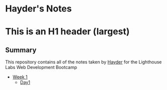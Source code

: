 # Hayder's Notes
# This is an H1 header (largest)
## Summary 

This repository contains all of the notes taken by [Hayder](https://github.com/Hayder-Suwaed/lighthouse-web-notes) for the Lighthouse Labs Web Development Bootcamp
* [Week 1](https://github.com/Hayder-Suwaed/lighthouse-web-notes)
  * [Day1](https://github.com/Hayder-Suwaed/lighthouse-web-notes)